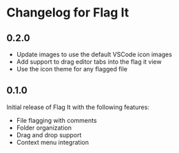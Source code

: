 # Changelog for Flag It

## 0.2.0

- Update images to use the default VSCode icon images
- Add support to drag editor tabs into the flag it view
- Use the icon theme for any flagged file

## 0.1.0

Initial release of Flag It with the following features:

- File flagging with comments
- Folder organization
- Drag and drop support
- Context menu integration
